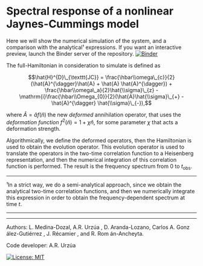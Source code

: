 # Spectral response of a nonlinear Jaynes-Cummings model

Here we will show the numerical simulation of the system, and a comparison with the analytical¹ expressions. If you want an interactive preview, launch the Binder server of the repository. [![Binder](https://mybinder.org/badge_logo.svg)](https://mybinder.org/v2/gh/rurz/EW_DJC/HEAD?urlpath=lab)

The full-Hamiltonian in consideration to simulate is defined as

$$\hat{H}^{D}\_{\texttt{JC}} = \frac{\hbar\\omega\_{c}}{2}(\hat{A}^{\dagger}\hat{A} + \hat{A} \hat{A}^{\dagger}) + \frac{\hbar\\omega\_a}{2}\hat{\\sigma}\_{z} - \mathrm{i}\frac{\hbar\\Omega_{0}}{2}(\hat{A}\hat{\\sigma}\_{+} - \hat{A}^{\dagger} \hat{\\sigma}\_{-}),$$

where $\hat{A} = \hat{a}f(\hat{n})$ the new _deformed_ annihilation operator, that uses the _deformation function_ $f^2(\hat{n})=1+\chi\hat{n}$, for some parameter $\chi$ that acts a deformation strength.

Algorithmically, we define the deformed operators, then the Hamiltonian is used to obtain the evolution operator. This evolution operator is used to translate the operators in the two-time correlation function to a Heisenberg representation, and then the numerical integration of this correlation function is performed. The result is the frequency spectrum from $0$ to $t_{\mathrm{obs}}$.

_____

¹In a strict way, we do a semi-analytical approach, since we obtain the analytical two-time correlation functions, and then we numerically integrate this expression in order to obtain the frequency-dependent spectrum at time $t$.

---

---

Authors: L. Medina-Dozal, A.R. Urzúa , D. Aranda-Lozano, Carlos A.  Gonz ález-Gutiérrez , J. Récamier , and R. Rom án-Ancheyta.

Code developer: A.R. Urzúa

 [![License: MIT](https://img.shields.io/badge/License-MIT-yellow.svg)](https://opensource.org/licenses/MIT)
